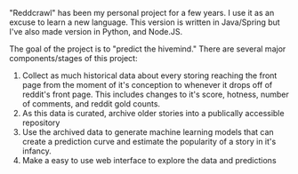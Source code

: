"Reddcrawl" has been my personal project for a few years. I use it as an excuse to learn a new language. This version is written in Java/Spring but I've also made version in Python, and Node.JS.

The goal of the project is to "predict the hivemind." There are several major components/stages of this project:

1. Collect as much historical data about every storing reaching the front page from the moment of it's conception to whenever it drops off of reddit's front page. This includes changes to it's score, hotness, number of comments, and reddit gold counts.
2. As this data is curated, archive older stories into a publically accessible repository
3. Use the archived data to generate machine learning models that can create a prediction curve and estimate the popularity of a story in it's infancy.
4. Make a easy to use web interface to explore the data and predictions
